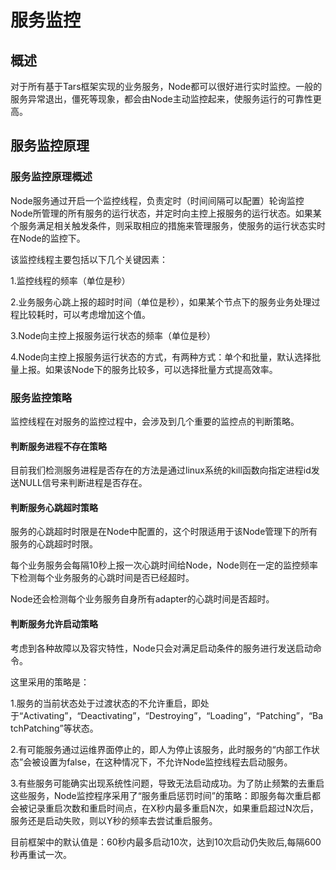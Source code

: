 # 服务监控

## 概述

对于所有基于Tars框架实现的业务服务，Node都可以很好进行实时监控。一般的服务异常退出，僵死等现象，都会由Node主动监控起来，使服务运行的可靠性更高。

## 服务监控原理

### 服务监控原理概述

Node服务通过开启一个监控线程，负责定时（时间间隔可以配置）轮询监控Node所管理的所有服务的运行状态，并定时向主控上报服务的运行状态。如果某个服务满足相关触发条件，则采取相应的措施来管理服务，使服务的运行状态实时在Node的监控下。

该监控线程主要包括以下几个关键因素：

1.监控线程的频率（单位是秒）

2.业务服务心跳上报的超时时间（单位是秒），如果某个节点下的服务业务处理过程比较耗时，可以考虑增加这个值。

3.Node向主控上报服务运行状态的频率（单位是秒）

4.Node向主控上报服务运行状态的方式，有两种方式：单个和批量，默认选择批量上报。如果该Node下的服务比较多，可以选择批量方式提高效率。

### 服务监控策略

监控线程在对服务的监控过程中，会涉及到几个重要的监控点的判断策略。

#### 判断服务进程不存在策略

目前我们检测服务进程是否存在的方法是通过linux系统的kill函数向指定进程id发送NULL信号来判断进程是否存在。

#### 判断服务心跳超时策略

服务的心跳超时时限是在Node中配置的，这个时限适用于该Node管理下的所有服务的心跳超时时限。

每个业务服务会每隔10秒上报一次心跳时间给Node，Node则在一定的监控频率下检测每个业务服务的心跳时间是否已经超时。

Node还会检测每个业务服务自身所有adapter的心跳时间是否超时。

#### 判断服务允许启动策略

考虑到各种故障以及容灾特性，Node只会对满足启动条件的服务进行发送启动命令。

这里采用的策略是：

1.服务的当前状态处于过渡状态的不允许重启，即处于“Activating”，“Deactivating”，“Destroying”，“Loading”，“Patching”，“BatchPatching”等状态。

2.有可能服务通过运维界面停止的，即人为停止该服务，此时服务的“内部工作状态”会被设置为false，在这种情况下，不允许Node监控线程去启动服务。

3.有些服务可能确实出现系统性问题，导致无法启动成功。为了防止频繁的去重启这些服务，Node监控程序采用了“服务重启惩罚时间”的策略：即服务每次重启都会被记录重启次数和重启时间点，在X秒内最多重启N次，如果重启超过N次后，服务还是启动失败，则以Y秒的频率去尝试重启服务。

目前框架中的默认值是：60秒内最多启动10次，达到10次启动仍失败后,每隔600秒再重试一次。

